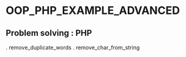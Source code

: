 # OOP_PHP_EXAMPLE_ADVANCED

## Problem solving : PHP 
. remove_duplicate_words
. remove_char_from_string
